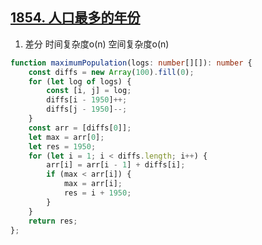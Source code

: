 ## [1854. 人口最多的年份](https://leetcode.cn/problems/maximum-population-year/)

1. 差分 时间复杂度o(n) 空间复杂度o(n)
```ts
function maximumPopulation(logs: number[][]): number {
    const diffs = new Array(100).fill(0);
    for (let log of logs) {
        const [i, j] = log;
        diffs[i - 1950]++;
        diffs[j - 1950]--;
    }
    const arr = [diffs[0]];
    let max = arr[0];
    let res = 1950;
    for (let i = 1; i < diffs.length; i++) {
        arr[i] = arr[i - 1] + diffs[i];
        if (max < arr[i]) {
            max = arr[i];
            res = i + 1950;
        }
    }
    return res;
};
```